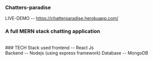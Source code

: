 ### Chatters-paradise <br/>
LIVE-DEMO -- https://chatterparadise.herokuapp.com/

### A full MERN stack chatting application 
<br/>
### TECH Stack used
frontend -- React Js <br/>
Backend -- Nodejs (using express framework)
Database -- MongoDB 
